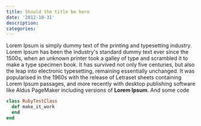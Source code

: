 ```yaml
---
title: Should the title be here
date: '2012-10-31'
description:
categories:
---
```


Lorem Ipsum is simply dummy text of the printing and typesetting industry. Lorem Ipsum has been the industry's standard dummy text ever since the 1500s, when an unknown printer took a galley of type and scrambled it to make a type specimen book. It has survived not only five centuries, but also the leap into electronic typesetting, remaining essentially unchanged. It was popularised in the 1960s with the release of Letraset sheets containing Lorem Ipsum passages, and more recently with desktop publishing software like Aldus PageMaker including versions of **Lorem Ipsum**.
And some code

```ruby
class RubyTestClass
  def make_it_work
  end
end
```